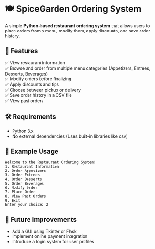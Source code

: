 # 🍽️ SpiceGarden Ordering System  

A simple **Python-based restaurant ordering system** that allows users to place orders from a menu, modify them, apply discounts, and save order history.  

## 🚀 Features  
✅ View restaurant information  
✅ Browse and order from multiple menu categories (Appetizers, Entrees, Desserts, Beverages)  
✅ Modify orders before finalizing  
✅ Apply discounts and tips  
✅ Choose between pickup or delivery  
✅ Save order history in a CSV file  
✅ View past orders  

## 🛠️ Requirements
- Python 3.x
- No external dependencies (Uses built-in libraries like csv)

## 📖 Example Usage

```
Welcome to the Restaurant Ordering System!  
1. Restaurant Information  
2. Order Appetizers  
3. Order Entrees  
4. Order Desserts  
5. Order Beverages  
6. Modify Order  
7. Place Order  
8. View Past Orders  
9. Exit  
Enter your choice: 2

```
## 📝 Future Improvements
- Add a GUI using Tkinter or Flask
- Implement online payment integration
- Introduce a login system for user profiles
